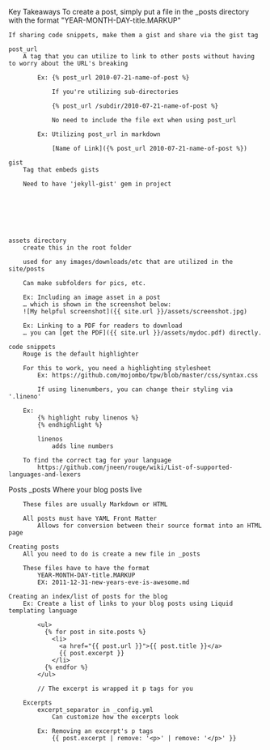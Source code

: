 Key Takeaways
	To create a post, simply put a file in the _posts directory with the format "YEAR-MONTH-DAY-title.MARKUP"

	If sharing code snippets, make them a gist and share via the gist tag

	post_url
		A tag that you can utilize to link to other posts without having to worry about the URL's breaking

			Ex: {% post_url 2010-07-21-name-of-post %}

				If you're utilizing sub-directories

				{% post_url /subdir/2010-07-21-name-of-post %}

				No need to include the file ext when using post_url

			Ex: Utilizing post_url in markdown

				[Name of Link]({% post_url 2010-07-21-name-of-post %})

	gist
		Tag that embeds gists

		Need to have 'jekyll-gist' gem in project

		





	assets directory
		create this in the root folder

		used for any images/downloads/etc that are utilized in the site/posts

		Can make subfolders for pics, etc.

		Ex: Including an image asset in a post
		… which is shown in the screenshot below:
		![My helpful screenshot]({{ site.url }}/assets/screenshot.jpg)

		Ex: Linking to a PDF for readers to download
		… you can [get the PDF]({{ site.url }}/assets/mydoc.pdf) directly.

	code snippets
		Rouge is the default highlighter

		For this to work, you need a highlighting stylesheet
			Ex: https://github.com/mojombo/tpw/blob/master/css/syntax.css

			If using linenumbers, you can change their styling via '.lineno'

		Ex:
			{% highlight ruby linenos %}
			{% endhighlight %}

			linenos
				adds line numbers

		To find the correct tag for your language
			https://github.com/jneen/rouge/wiki/List-of-supported-languages-and-lexers

Posts
	_posts
		Where your blog posts live
		
		These files are usually Markdown or HTML
		
		All posts must have YAML Front Matter
			Allows for conversion between their source format into an HTML page

	Creating posts
		All you need to do is create a new file in _posts

		These files have to have the format
			YEAR-MONTH-DAY-title.MARKUP
			EX: 2011-12-31-new-years-eve-is-awesome.md

	Creating an index/list of posts for the blog
		Ex: Create a list of links to your blog posts using Liquid templating language

			<ul>
			  {% for post in site.posts %}
			    <li>
			      <a href="{{ post.url }}">{{ post.title }}</a>
			      {{ post.excerpt }}
			    </li>
			  {% endfor %}
			</ul>

			// The excerpt is wrapped it p tags for you

		Excerpts
			excerpt_separator in _config.yml
				Can customize how the excerpts look

			Ex: Removing an excerpt's p tags
				{{ post.excerpt | remove: '<p>' | remove: '</p>' }}

